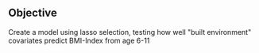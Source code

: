 ## Objective

Create a model using lasso selection, testing how well "built environment" covariates predict BMI-Index from age 6-11
